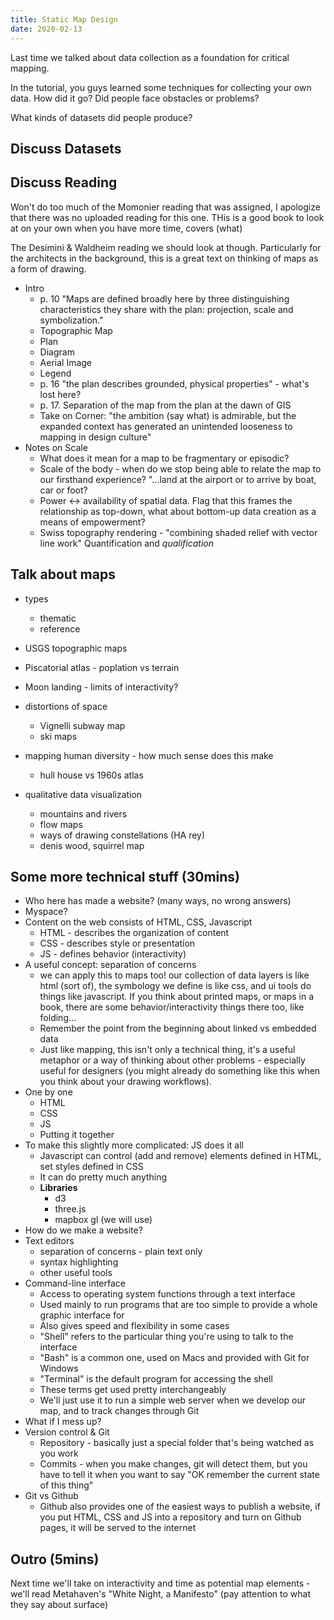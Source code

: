 ```yaml
---
title: Static Map Design
date: 2020-02-13
---
```


Last time we talked about data collection as a foundation for critical mapping.

In the tutorial, you guys learned some techniques for collecting your own data. How did it go? Did people face obstacles or problems?

What kinds of datasets did people produce?

## Discuss Datasets





## Discuss Reading

Won't do too much of the Momonier reading that was assigned, I apologize that there was no uploaded reading for this one. THis is a good book to look at on your own when you have more time, covers (what)

The Desimini & Waldheim reading we should look at though. Particularly for the architects in the background, this is a great text on thinking of maps as a form of drawing.

- Intro
  - p. 10 "Maps are defined broadly here by three distinguishing characteristics they share with the plan: projection, scale and symbolization."
  - Topographic Map
  - Plan
  - Diagram
  - Aerial Image
  - Legend
  - p. 16 "the plan describes grounded, physical properties" - what's lost here?
  - p. 17. Separation of the map from the plan at the dawn of GIS
  - Take on Corner: "the ambition (say what) is admirable, but the expanded context has generated an unintended looseness to mapping in design culture"
- Notes on Scale
  - What does it mean for a map to be fragmentary or episodic?
  - Scale of the body - when do we stop being able to relate the map to our firsthand experience? "...land at the airport or to arrive by boat, car or foot?
  - Power <-> availability of spatial data. Flag that this frames the relationship as top-down, what about bottom-up data creation as a means of empowerment?
  - Swiss topography rendering - "combining shaded relief with vector line work" Quantification and *qualification*

## Talk about maps

- types
  - thematic
  - reference

- USGS topographic maps
- Piscatorial atlas - poplation vs terrain
- Moon landing - limits of interactivity?
- distortions of space
  - Vignelli subway map
  - ski maps
- mapping human diversity - how much sense does this make
  - hull house vs 1960s atlas
- qualitative data visualization
  - mountains and rivers
  - flow maps
  - ways of drawing constellations (HA rey)
  - denis wood, squirrel map

## Some more technical stuff (30mins)

- Who here has made a website? (many ways, no wrong answers)
- Myspace?
- Content on the web consists of HTML, CSS, Javascript
  - HTML - describes the organization of content
  - CSS - describes style or presentation
  - JS - defines behavior (interactivity)
- A useful concept: separation of concerns
  - we can apply this to maps too! our collection of data layers is like html (sort of), the symbology we define is like css, and ui tools do things like javascript. If you think about printed maps, or maps in a book, there are some behavior/interactivity things there too, like folding...
  - Remember the point from the beginning about linked vs embedded data
  - Just like mapping, this isn't only a technical thing, it's a useful metaphor or a way of thinking about other problems - especially useful for designers (you might already do something like this when you think about your drawing workflows).
- One by one
  - HTML
  - CSS
  - JS
  - Putting it together
- To make this slightly more complicated: JS does it all
  - Javascript can control (add and remove) elements defined in HTML, set styles defined in CSS
  - It can do pretty much anything
  - **Libraries**
    - d3
    - three.js
    - mapbox gl (we will use)
- How do we make a website?
- Text editors
  - separation of concerns - plain text only
  - syntax highlighting
  - other useful tools
- Command-line interface
  - Access to operating system functions through a text interface
  - Used mainly to run programs that are too simple to provide a whole graphic interface for
  - Also gives speed and flexibility in some cases
  - "Shell" refers to the particular thing you're using to talk to the interface
  - "Bash" is a common one, used on Macs and provided with Git for Windows
  - "Terminal" is the default program for accessing the shell
  - These terms get used pretty interchangeably
  - We'll just use it to run a simple web server when we develop our map, and to track changes through Git
- What if I mess up?
- Version control & Git
  - Repository - basically just a special folder that's being watched as you work
  - Commits - when you make changes, git will detect them, but you have to tell it when you want to say "OK remember the current state of this thing"
- Git vs Github
  - Github also provides one of the easiest ways to publish a website, if you put HTML, CSS and JS into a repository and turn on Github pages, it will be served to the internet

## Outro (5mins)

Next time we'll take on interactivity and time as potential map elements - we'll read Metahaven's "White Night, a Manifesto" (pay attention to what they say about surface)
